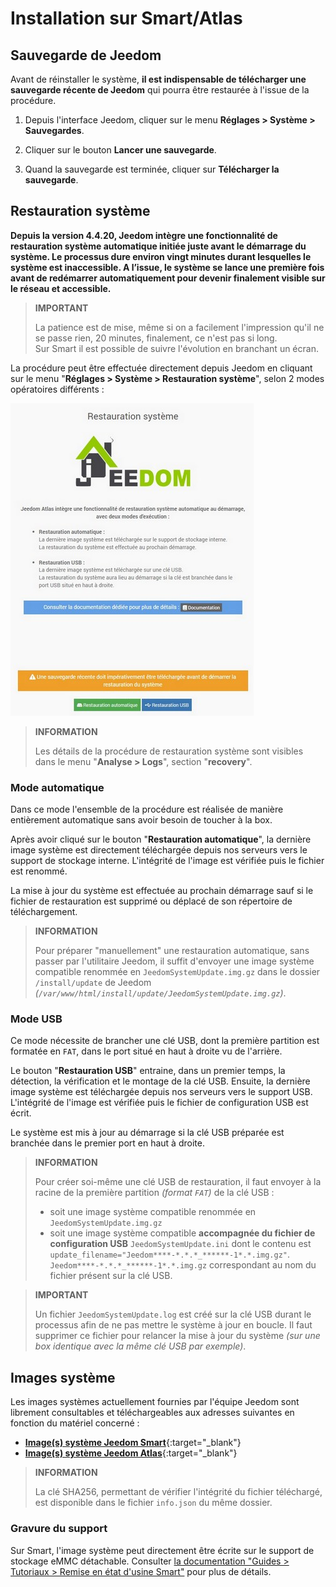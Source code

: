 # Installation sur Smart/Atlas

## Sauvegarde de Jeedom

Avant de réinstaller le système, **il est indispensable de télécharger une sauvegarde récente de Jeedom** qui pourra être restaurée à l'issue de la procédure.

1. Depuis l'interface Jeedom, cliquer sur le menu **Réglages > Système > Sauvegardes**.

2. Cliquer sur le bouton **Lancer une sauvegarde**.

3. Quand la sauvegarde est terminée, cliquer sur **Télécharger la sauvegarde**.

## Restauration système

**Depuis la version 4.4.20, Jeedom intègre une fonctionnalité de restauration système automatique initiée juste avant le démarrage du système. Le processus dure environ vingt minutes durant lesquelles le système est inaccessible. A l’issue, le système se lance une première fois avant de redémarrer automatiquement pour devenir finalement visible sur le réseau et accessible.**

>**IMPORTANT**
>
>La patience est de mise, même si on a facilement l'impression qu'il ne se passe rien, 20 minutes, finalement, ce n'est pas si long.\
>Sur Smart il est possible de suivre l'évolution en branchant un écran.

La procédure peut être effectuée directement depuis Jeedom en cliquant sur le menu "**Réglages > Système > Restauration système**", selon 2 modes opératoires différents :

![Accueil page restauration système](./images/recovery.jpg)

>**INFORMATION**
>
>Les détails de la procédure de restauration système sont visibles dans le menu "**Analyse > Logs**", section "**recovery**".

### Mode automatique

Dans ce mode l'ensemble de la procédure est réalisée de manière entièrement automatique sans avoir besoin de toucher à la box.

Après avoir cliqué sur le bouton "**Restauration automatique**", la dernière image système est directement téléchargée depuis nos serveurs vers le support de stockage interne. L'intégrité de l'image est vérifiée puis le fichier est renommé.

La mise à jour du système est effectuée au prochain démarrage sauf si le fichier de restauration est supprimé ou déplacé de son répertoire de téléchargement.

>**INFORMATION**
>
>Pour préparer "manuellement" une restauration automatique, sans passer par l'utilitaire Jeedom, il suffit d'envoyer une image système compatible renommée en `JeedomSystemUpdate.img.gz` dans le dossier `/install/update` de Jeedom *(`/var/www/html/install/update/JeedomSystemUpdate.img.gz`)*.

### Mode USB

Ce mode nécessite de brancher une clé USB, dont la première partition est formatée en `FAT`, dans le port situé en haut à droite vu de l'arrière.

Le bouton "**Restauration USB**" entraine, dans un premier temps, la détection, la vérification et le montage de la clé USB. Ensuite, la dernière image système est téléchargée depuis nos serveurs vers le support USB. L'intégrité de l'image est vérifiée puis le fichier de configuration USB est écrit.

Le système est mis à jour au démarrage si la clé USB préparée est branchée dans le premier port en haut à droite.

>**INFORMATION**
>
>Pour créer soi-même une clé USB de restauration, il faut envoyer à la racine de la première partition *(format `FAT`)* de la clé USB :
>
>- soit une image système compatible renommée en `JeedomSystemUpdate.img.gz`
>- soit une image système compatible **accompagnée du fichier de configuration USB** `JeedomSystemUpdate.ini` dont le contenu est `update_filename="Jeedom****-*.*.*_******-1*.*.img.gz"`.\
>`Jeedom****-*.*.*_******-1*.*.img.gz` correspondant au nom du fichier présent sur la clé USB.

>**IMPORTANT**
>
>Un fichier `JeedomSystemUpdate.log` est créé sur la clé USB durant le processus afin de ne pas mettre le système à jour en boucle. Il faut supprimer ce fichier pour relancer la mise à jour du système *(sur une box identique avec la même clé USB par exemple)*.

## Images système

Les images systèmes actuellement fournies par l'équipe Jeedom sont librement consultables et téléchargeables aux adresses suivantes en fonction du matériel concerné :

- [**Image(s) système Jeedom Smart**](https://images.jeedom.com/smart/){:target="_blank"}
- [**Image(s) système Jeedom Atlas**](https://images.jeedom.com/atlas/){:target="_blank"}

>**INFORMATION**
>
>La clé SHA256, permettant de vérifier l'intégrité du fichier téléchargé, est disponible dans le fichier `info.json` du même dossier.

### Gravure du support

Sur Smart, l'image système peut directement être écrite sur le support de stockage eMMC détachable. Consulter [la documentation "Guides > Tutoriaux > Remise en état d'usine Smart"](https://doc.jeedom.com/fr_FR/howto/smart) pour plus de détails.
